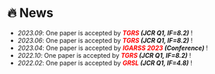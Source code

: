 # 🔥 News
- *2023.09*: One paper is accepted by ***<font color="red">TGRS</font> (JCR Q1, IF=8.2)*** !
- *2023.06*: One paper is accepted by ***<font color="red">TGRS</font> (JCR Q1, IF=8.2)*** !
- *2023.04*: One paper is accepted by ***<font color="red">IGARSS 2023</font> (Conference)*** !
- *2022.10*: One paper is accepted by ***<font color="red">TGRS</font> (JCR Q1, IF=8.2)*** !
- *2022.02*: One paper is accepted by ***<font color="red">GRSL</font> (JCR Q1, IF=4.8)*** !
